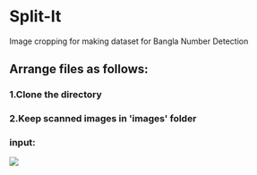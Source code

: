 # Split-It
Image cropping for making  dataset for Bangla Number Detection

## Arrange files as follows:
### 1.Clone the directory
### 2.Keep scanned images in 'images' folder
### input:
![](Screenshot_8.jpg)
